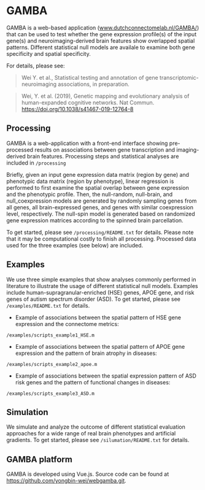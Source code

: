 # GAMBA
GAMBA is a web-based application (www.dutchconnectomelab.nl/GAMBA/) that can be used to test whether the gene expression profile(s) of the input gene(s) and neuroimaging-derived brain features show overlapped spatial patterns. Different statistical null models are availale to examine both gene specificity and spatial specificity.

For details, please see:

> Wei Y. et al., Statistical testing and annotation of gene transcriptomic-neuroimaging associations, in preparation.

> Wei, Y. et al. (2019), Genetic mapping and evolutionary analysis of human-expanded cognitive networks. Nat Commun. https://doi.org/10.1038/s41467-019-12764-8

## Processing
GAMBA is a web-application with a front-end interface showing pre-processed results on associations between gene transcription and imaging-derived brain features. Processing steps and statistical analyses are included in `/processing`

Briefly, given an input gene expression data matrix (region by gene) and phenotypic data matrix (region by phenotype), linear regression is performed to first examine the spatial overlap between gene expression and the phenotypic profile. Then, the null-random, null-brain, and null_coexpression models are generated by randomly sampling genes from all genes, all brain-expressed genes, and genes with similar coexpression level, respectively. The null-spin model is generated based on randomized gene expression matrices according to the spinned brain parcellation. 

To get started, please see `/processing/README.txt` for details. Please note that it may be computational costly to finish all processing. Processed data used for the three examples (see below) are included.

## Examples
We use three simple examples that show analyses commonly performed in literature to illustrate the usage of different statistical null models. Examples include human-supragranular-enriched (HSE) genes, APOE gene, and risk genes of autism spectrum disorder (ASD). To get started, please see `/examples/README.txt` for details.

- Example of associations between the spatial pattern of HSE gene expression and the connectome metrics:

`/examples/scripts_example1_HSE.m`

- Example of associations between the spatial pattern of APOE gene expression and the pattern of brain atrophy in diseases:

`/examples/scripts_example2_apoe.m`

- Example of associations between the spatial expression pattern of ASD risk genes and the pattern of functional changes in diseases:

`/examples/scripts_example3_ASD.m`

## Simulation
We simulate and analyze the outcome of different statistical evaluation approaches for a wide range of real brain phenotypes and artificial gradients. To get started, please see `/silumation/README.txt` for details.

## GAMBA platform
GAMBA is developed using Vue.js. Source code can be found at https://github.com/yongbin-wei/webgamba.git.
